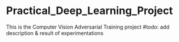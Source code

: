 # Practical_Deep_Learning_Project
This is the Computer Vision Adversarial Training project
#todo: add description & result of experimentations
